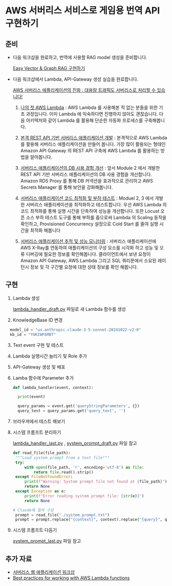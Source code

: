 # AWS 서버리스 서비스로 게임용 번역 API 구현하기
## 준비

* 다음 워크샵을 완료하고, 번역에 사용할 RAG model 생성을 준비합니다.

  [Easy Vector & Graph RAG 구현하기](https://catalog.us-east-1.prod.workshops.aws/workshops/9d4a1859-434f-4f79-902b-dd1ad020adef/ko-KR/20-start/00-setup)

* 다음 워크샵에서 Lambda, API-Gateway 생성 실습을 완료합니다.

  [AWS 서버리스 애플리케이션의 진화 : 대용량 트래픽도 서버리스로 처리할 수 있습니다!](https://github.com/aws-samples/the-evolution-of-aws-serverless-applications)

  1. [나의 첫 AWS Lambda](https://github.com/aws-samples/the-evolution-of-aws-serverless-applications/blob/main/module1/README.md) : AWS Lambda 를 사용해본 적 없는 분들을 위한 기초 과정입니다. 이미 Lambda 에 익숙하다면 진행하지 않아도 괜찮습니다. 다음 아키텍처와 같이 Lambda 를 활용해 단순한 자동화 프로세스를 구축해봅니다.
  
  2. [본격 REST API 기반 서버리스 애플리케이션 개발](https://github.com/aws-samples/the-evolution-of-aws-serverless-applications/blob/main/module2/README.md) : 본격적으로 AWS Lambda 를 활용해 서버리스 애플리케이션을 만들어 봅니다. 가장 많이 활용되는 형태인 Amazon API Gateway 의 REST API 구축에 AWS Lambda 를 활용하는 방법을 알아봅니다.
  
  3. [서버리스 애플리케이션의 DB 사용 경험 개선](https://github.com/aws-samples/the-evolution-of-aws-serverless-applications/blob/main/module3/README.md) : 앞서 Module 2 에서 개발한 REST API 기반 서버리스 애플리케이션의 DB 사용 경험을 개선합니다. Amazon RDS Proxy 를 통해 DB 커넥션을 효과적으로 관리하고 AWS Secrets Manager 를 통해 보안을 강화해봅니다.
  
  4. [서버리스 애플리케이션 코드 최적화 및 부하 테스트](https://github.com/aws-samples/the-evolution-of-aws-serverless-applications/blob/main/module4/README.md) : Moduel 2, 3 에서 개발한 서버리스 애플리케이션을 최적화하고 테스트합니다. 우선 AWS Lambda 의 코드 최적화를 통해 실행 시간을 단축하여 성능을 개선합니다. 또한 Locust 오픈 소스  부하 테스트 도구를 통해 부하를 줌으로써 Lambda 의 Scaling 동작을 확인하고, Provisioned Concurrency 설정으로 Cold Start 를 줄여 실행 시간을 최적화 해봅니다
  5. [서버리스 애플리케이션 추적 및 성능 모니터링](https://github.com/aws-samples/the-evolution-of-aws-serverless-applications/blob/main/module5/README.md) : 서버리스 애플리케이션에 AWS X-Ray를 연동하여 애플리케이션의 구성 요소를 시각화 하고 성능 및 오류 디버깅에 필요한 정보를 확인해봅니다. 클라이언트에서 보낸 요청이 Amazon API Gateway, AWS Lambda 그리고 SQL 쿼리문에서 소요된 레이턴시 정보 및 각 구간별 요청에 대한 상태 정보를 확인 해봅니다.
   

## 구현

1. Lambda 생성

    [lambda_handler_draft.py](https://github.com/iampizon/rag_translate_sample/blob/main/lambda_handler_draft.py) 파일로 새 Lambda 함수를 생성

2. KnowledgeBase ID 변경
  ```python
    model_id = "us.anthropic.claude-3-5-sonnet-20241022-v2:0"
    kb_id = "YUKIWF6M8T"
  ```
   
3. Text event 구현 및 테스트
4. Lambda 실행시간 늘리기 및 Role 추가
5. API-Gateway 생성 및 배포
6. Lamba 함수에 Parameter 추가
   
    ```python
    def lambda_handler(event, context):

      print(event)

      query_params = event.get('queryStringParameters', {})
      query_text = query_params.get('query_text', '')
   ```

   
8. 브라우져에서 테스트 해보기
9. 시스템 프롬프트 분리하기
    
   [lambda_handler_last.py](https://github.com/iampizon/rag_translate_sample/blob/main/lambda_function_last.py) ,
   [system_prompt_draft.py](https://github.com/iampizon/rag_translate_sample/blob/main/system_prompt_draft.txt) 파일 참고

   ```python
   def read_file(file_path):
    """Load system prompt from a text file"""
    try:
        with open(file_path, 'r', encoding='utf-8') as file:
            return file.read().strip()
    except FileNotFoundError:
        print(f"Warning: System prompt file not found at {file_path}")
        return None
    except Exception as e:
        print(f"Error reading system prompt file: {str(e)}")
        return None
   ```

   ```python
   # Claude에 질의 구성
    prompt = read_file("./system_prompt.txt")
    prompt = prompt.replace("{context}", context).replace("{query}", query_text)
   ```
    
11. 시스템 프롬프트 다듬기
    
    [system_prompt_last.py](https://github.com/iampizon/rag_translate_sample/blob/main/system_prompt_last.txt) 파일 참고


## 추가 자료

* [서버리스 웹 애플리케이션 워크샵](https://github.com/aws-samples/aws-serverless-workshops-kr/tree/master/WebApplication)
* [Best practices for working with AWS Lambda functions](https://docs.aws.amazon.com/lambda/latest/dg/best-practices.html)
